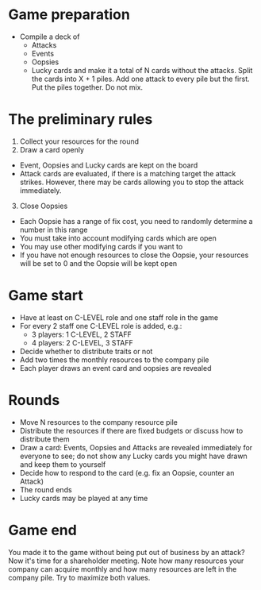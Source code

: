 # Game preparation

* Compile a deck of
  * Attacks
  * Events
  * Oopsies
  * Lucky cards
and make it a total of N cards without the attacks.
Split the cards into X + 1 piles. Add one attack to every pile but the first. Put the piles together. Do not mix. 

# The preliminary rules

1. Collect your resources for the round
2. Draw a card openly
  * Event, Oopsies and Lucky cards are kept on the board
  * Attack cards are evaluated, if there is a matching target the attack strikes. However, there may be cards allowing you to stop the attack immediately.
3. Close Oopsies
  * Each Oopsie has a range of fix cost, you need to randomly determine a number in this range
  * You must take into account modifying cards which are open
  * You may use other modifying cards if you want to
  * If you have not enough resources to close the Oopsie, your resources will be set to 0 and the Oopsie will be kept open

# Game start

* Have at least on C-LEVEL role and one staff role in the game
* For every 2 staff one C-LEVEL role is added, e.g.:
  * 3 players: 1 C-LEVEL, 2 STAFF
  * 4 players: 2 C-LEVEL, 3 STAFF
* Decide whether to distribute traits or not
* Add two times the monthly resources to the company pile
* Each player draws an event card and oopsies are revealed

# Rounds

* Move N resources to the company resource pile
* Distribute the resources if there are fixed budgets or discuss how to distribute them
* Draw a card: Events, Oopsies and Attacks are revealed immediately for everyone to see; do not show any Lucky cards you might have drawn and keep them to yourself
* Decide how to respond to the card (e.g. fix an Oopsie, counter an Attack)
* The round ends
* Lucky cards may be played at any time

# Game end

You made it to the game without being put out of business by an attack? Now it's time for a shareholder meeting. Note how many resources your company can
acquire monthly and how many resources are left in the company pile. Try to maximize both values.